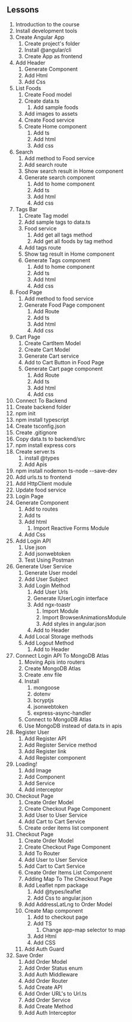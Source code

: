 ## Lessons
1. Introduction to the course  
2. Install development tools  
3. Create Angular App  
   1. Create project's folder  
   2. Install @angular/cli  
   3. Create App as frontend  
4. Add Header  
   1. Generate Component  
   2. Add Html  
   3. Add Css
5. List Foods  
   1. Create Food model  
   2. Create data.ts  
      1. Add sample foods  
   3. Add images to assets  
   4. Create Food service  
   5. Create Home component  
      1. Add ts  
      2. Add html  
      3. Add css
6. Search  
   1. Add method to Food service  
   2. Add search route  
   3. Show search result in Home component  
   4. Generate search component  
      1. Add to home component  
      2. Add ts  
      3. Add html  
      4. Add css
7. Tags Bar  
   1. Create Tag model  
   2. Add sample tags to data.ts  
   3. Food service  
      1. Add get all tags method  
      2. Add get all foods by tag method  
   4. Add tags route  
   5. Show tag result in Home component  
   6. Generate Tags component  
      1. Add to home component  
      2. Add ts  
      3. Add html  
      4. Add css
8. Food Page  
   1. Add method to food service  
   2. Generate Food Page component  
      1. Add Route  
      2. Add ts  
      3. Add html  
      4. Add css
9. Cart Page  
   1. Create CartItem Model  
   2. Create Cart Model  
   3. Generate Cart service  
   4. Add to Cart Button in Food Page  
   5. Generate Cart page component  
      1. Add Route  
      2. Add ts  
      3. Add html  
      4. Add css
10. Connect To Backend  
   1. Create backend folder  
   2. npm init  
   3. npm install typescript  
   4. Create tsconfig.json  
   5. Create .gitignore  
   6. Copy data.ts to backend/src  
   7. npm install express cors  
   8. Create server.ts  
      1. install @types  
      2. Add Apis  
   9. npm install nodemon ts-node --save-dev  
  10. Add urls.ts to frontend  
  11. Add HttpClient module  
  12. Update food service
11. Login Page  
   1. Generate Component  
      1. Add to routes  
      2. Add ts  
      3. Add html  
         1. Import Reactive Forms Module  
      4. Add Css  
   2. Add Login API  
      1. Use json  
      2. Add jsonwebtoken  
      3. Test Using Postman  
   3. Generate User Service  
      1. Generate User model  
      2. Add User Subject  
      3. Add Login Method  
         1. Add User Urls  
         2. Generate IUserLogin interface  
         3. Add ngx-toastr  
            1. Import Module  
            2. Import BrowserAnimationsModule  
            3. Add styles in angular.json  
         4. Add to Header  
      1. Add Local Storage methods  
      2. Add Logout Method  
         1. Add to Header  
12. Connect Login API To MongoDB Atlas  
    1. Moving Apis into routers  
    2. Create MongoDB Atlas  
    3. Create .env file  
    4. Install  
        1. mongoose  
        2. dotenv  
        3. bcryptjs  
        4. jsonwebtoken  
        5. express-async-handler  
    5. Connect to MongoDB Atlas  
    6. Use MongoDB instead of data.ts in apis  
13. Register User
    1. Add Register API
    2. Add Register Service method
    3. Add Register link
    4. Add Register component
14. Loading!
    1. Add Image
    2. Add Component
    3. Add Service
    4. Add interceptor
15. Checkout Page
    1. Create Order Model
    2. Create Checkout Page Component
    3. Add User to User Service
    4. Add Cart to Cart Service
    5. Create order items list component
17. Checkout Page
    1. Create Order Model
    2. Create Checkout Page Component 
      1. Add To Router
    3. Add User to User Service
    4. Add Cart to Cart Service
    5. Create Order Items List Component
    6. Adding Map To The Checkout Page
      1. Add Leaflet npm package
         1. Add @types/leaflet 
         2. Add Css to angular.json
      2. Add AddressLatLng to Order Model 
      3. Create Map component
         1. Add to checkout page
         2. Add TS
            1. Change app-map selector to map
         3. Add Html
         4. Add CSS
      4. Add Auth Guard
7. Save Order
   1. Add Order Model
   2. Add Order Status enum
   3. Add Auth Middleware
   4. Add Order Router
     1. Add Create API
   5. Add Order URL's to Url.ts
   6. Add Order Service
     1. Add Create Method
   7. Add Auth Interceptor
